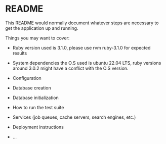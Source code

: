 # README

This README would normally document whatever steps are necessary to get the
application up and running.

Things you may want to cover:

* Ruby version used is 3.1.0, please use rvm ruby-3.1.0 for expected results

* System dependencies the O.S used is ubuntu 22.04 LTS, ruby versions around 3.0.2 might have a conflict with the O.S version.

* Configuration

* Database creation

* Database initialization

* How to run the test suite

* Services (job queues, cache servers, search engines, etc.)

* Deployment instructions

* ...
